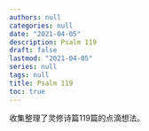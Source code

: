 ```yaml
---
authors: null
categories: null
date: "2021-04-05"
description: Psalm 119
draft: false
lastmod: "2021-04-05"
series: null
tags: null
title: Psalm 119
toc: true
---
```


收集整理了灵修诗篇119篇的点滴想法。

